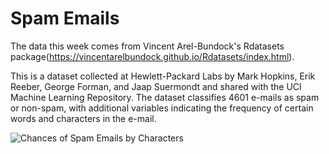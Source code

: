 # Spam Emails

The data this week comes from Vincent Arel-Bundock's Rdatasets package(https://vincentarelbundock.github.io/Rdatasets/index.html).

This is a dataset collected at Hewlett-Packard Labs by Mark Hopkins, Erik Reeber, George Forman, and Jaap Suermondt and shared with the UCI Machine Learning Repository. The dataset classifies 4601 e-mails as spam or non-spam, with additional variables indicating the frequency of certain words and characters in the e-mail.

![Chances of Spam Emails by Characters](https://github.com/alisonbautista46/tidy_tuesdays/blob/08-15-2023-Spam/spam_plot.png)
